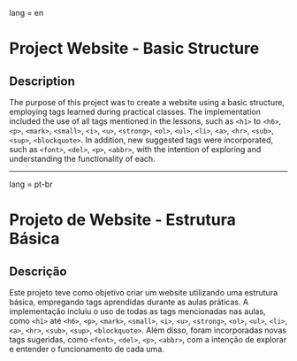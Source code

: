 lang = en
# Project Website - Basic Structure

## Description

The purpose of this project was to create a website using a basic structure, employing tags learned during practical classes. The implementation included the use of all tags mentioned in the lessons, such as `<h1>` to `<h6>`, `<p>`, `<mark>`, `<small>`, `<i>`, `<u>`, `<strong>`, `<ol>`, `<ul>`, `<li>`, `<a>`, `<hr>`, `<sub>`, `<sup>`, `<blockquote>`. In addition, new suggested tags were incorporated, such as `<font>`, `<del>`, `<p>`, `<abbr>`, with the intention of exploring and understanding the functionality of each.

---

lang = pt-br
# Projeto de Website - Estrutura Básica

## Descrição

Este projeto teve como objetivo criar um website utilizando uma estrutura básica, empregando tags aprendidas durante as aulas práticas. A implementação incluiu o uso de todas as tags mencionadas nas aulas, como `<h1>` até `<h6>`, `<p>`, `<mark>`, `<small>`, `<i>`, `<u>`, `<strong>`, `<ol>`, `<ul>`, `<li>`, `<a>`, `<hr>`, `<sub>`, `<sup>`, `<blockquote>`. Além disso, foram incorporadas novas tags sugeridas, como `<font>`, `<del>`, `<p>`, `<abbr>`, com a intenção de explorar e entender o funcionamento de cada uma.
